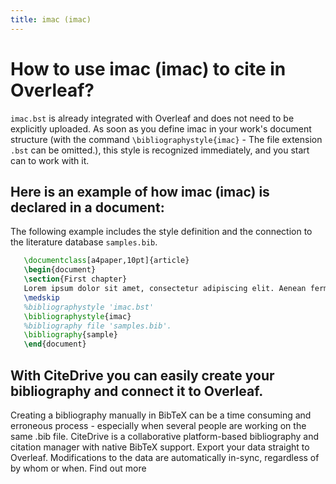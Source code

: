 ```yaml
---
title: imac (imac)
---
```


# How to use imac (imac) to cite in Overleaf? 
`imac.bst` is already integrated with Overleaf and does not need to be explicitly uploaded. As soon as you define imac in your work's document structure (with the command `\bibliographystyle{imac}` - The file extension `.bst` can be omitted.), this style is recognized immediately, and you start can to work with it.

## Here is an example of how imac (imac) is declared in a document:
The following example includes the style definition and the connection to the literature database `samples.bib`.
```tex
   \documentclass[a4paper,10pt]{article}
   \begin{document}
   \section{First chapter}
   Lorem ipsum dolor sit amet, consectetur adipiscing elit. Aenean fermentum justo massa, ut maximus mauris sodales et. Aenean vel elit a erat rhoncus pharetra.
   \medskip
   %bibliographystyle 'imac.bst'
   \bibliographystyle{imac}
   %bibliography file 'samples.bib'.
   \bibliography{sample}
   \end{document}
```

## With CiteDrive you can easily create your bibliography and connect it to Overleaf. 
Creating a bibliography manually in BibTeX can be a time consuming and erroneous process - especially when several people are working on the same .bib file. CiteDrive is a collaborative platform-based bibliography and citation manager with native BibTeX support. Export your data straight to Overleaf. Modifications to the data are automatically in-sync, regardless of by whom or when. Find out more